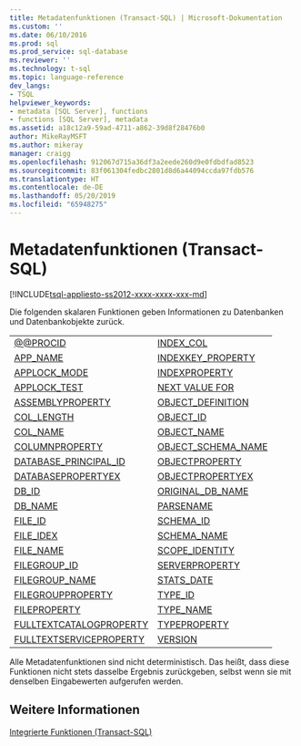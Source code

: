 ```yaml
---
title: Metadatenfunktionen (Transact-SQL) | Microsoft-Dokumentation
ms.custom: ''
ms.date: 06/10/2016
ms.prod: sql
ms.prod_service: sql-database
ms.reviewer: ''
ms.technology: t-sql
ms.topic: language-reference
dev_langs:
- TSQL
helpviewer_keywords:
- metadata [SQL Server], functions
- functions [SQL Server], metadata
ms.assetid: a18c12a9-59ad-4711-a862-39d8f28476b0
author: MikeRayMSFT
ms.author: mikeray
manager: craigg
ms.openlocfilehash: 912067d715a36df3a2eede260d9e0fdbdfad8523
ms.sourcegitcommit: 83f061304fedbc2801d8d6a44094ccda97fdb576
ms.translationtype: HT
ms.contentlocale: de-DE
ms.lasthandoff: 05/20/2019
ms.locfileid: "65948275"
---
```

# <a name="metadata-functions-transact-sql"></a>Metadatenfunktionen (Transact-SQL)
[!INCLUDE[tsql-appliesto-ss2012-xxxx-xxxx-xxx-md](../../includes/tsql-appliesto-ss2012-xxxx-xxxx-xxx-md.md)]

  Die folgenden skalaren Funktionen geben Informationen zu Datenbanken und Datenbankobjekte zurück.  
  
|||  
|-|-|  
|[@@PROCID](../../t-sql/functions/procid-transact-sql.md)|[INDEX_COL](../../t-sql/functions/index-col-transact-sql.md)|  
|[APP_NAME](../../t-sql/functions/app-name-transact-sql.md)|[INDEXKEY_PROPERTY](../../t-sql/functions/indexkey-property-transact-sql.md)|  
|[APPLOCK_MODE](../../t-sql/functions/applock-mode-transact-sql.md)|[INDEXPROPERTY](../../t-sql/functions/indexproperty-transact-sql.md)|  
|[APPLOCK_TEST](../../t-sql/functions/applock-test-transact-sql.md)|[NEXT VALUE FOR](../../t-sql/functions/next-value-for-transact-sql.md)|  
|[ASSEMBLYPROPERTY](../../t-sql/functions/assemblyproperty-transact-sql.md)|[OBJECT_DEFINITION](../../t-sql/functions/object-definition-transact-sql.md)|  
|[COL_LENGTH](../../t-sql/functions/col-length-transact-sql.md)|[OBJECT_ID](../../t-sql/functions/object-id-transact-sql.md)|  
|[COL_NAME](../../t-sql/functions/col-name-transact-sql.md)|[OBJECT_NAME](../../t-sql/functions/object-name-transact-sql.md)|  
|[COLUMNPROPERTY](../../t-sql/functions/columnproperty-transact-sql.md)|[OBJECT_SCHEMA_NAME](../../t-sql/functions/object-schema-name-transact-sql.md)|  
|[DATABASE_PRINCIPAL_ID](../../t-sql/functions/database-principal-id-transact-sql.md)|[OBJECTPROPERTY](../../t-sql/functions/objectproperty-transact-sql.md)|  
|[DATABASEPROPERTYEX](../../t-sql/functions/databasepropertyex-transact-sql.md)|[OBJECTPROPERTYEX](../../t-sql/functions/objectpropertyex-transact-sql.md)|  
|[DB_ID](../../t-sql/functions/db-id-transact-sql.md)|[ORIGINAL_DB_NAME](../../t-sql/functions/original-db-name-transact-sql.md)|  
|[DB_NAME](../../t-sql/functions/db-name-transact-sql.md)|[PARSENAME](../../t-sql/functions/parsename-transact-sql.md)|  
|[FILE_ID](../../t-sql/functions/file-id-transact-sql.md)|[SCHEMA_ID](../../t-sql/functions/schema-id-transact-sql.md)|  
|[FILE_IDEX](../../t-sql/functions/file-idex-transact-sql.md)|[SCHEMA_NAME](../../t-sql/functions/schema-name-transact-sql.md)|  
|[FILE_NAME](../../t-sql/functions/file-name-transact-sql.md)|[SCOPE_IDENTITY](../../t-sql/functions/scope-identity-transact-sql.md)|  
|[FILEGROUP_ID](../../t-sql/functions/filegroup-id-transact-sql.md)|[SERVERPROPERTY](../../t-sql/functions/serverproperty-transact-sql.md)|  
|[FILEGROUP_NAME](../../t-sql/functions/filegroup-name-transact-sql.md)|[STATS_DATE](../../t-sql/functions/stats-date-transact-sql.md)|  
|[FILEGROUPPROPERTY](../../t-sql/functions/filegroupproperty-transact-sql.md)|[TYPE_ID](../../t-sql/functions/type-id-transact-sql.md)|  
|[FILEPROPERTY](../../t-sql/functions/fileproperty-transact-sql.md)|[TYPE_NAME](../../t-sql/functions/type-name-transact-sql.md)|  
|[FULLTEXTCATALOGPROPERTY](../../t-sql/functions/fulltextcatalogproperty-transact-sql.md)|[TYPEPROPERTY](../../t-sql/functions/typeproperty-transact-sql.md)|  
|[FULLTEXTSERVICEPROPERTY](../../t-sql/functions/fulltextserviceproperty-transact-sql.md)|[VERSION](../../t-sql/functions/version-transact-sql-metadata-functions.md)|  
  
 Alle Metadatenfunktionen sind nicht deterministisch. Das heißt, dass diese Funktionen nicht stets dasselbe Ergebnis zurückgeben, selbst wenn sie mit denselben Eingabewerten aufgerufen werden.  
  
## <a name="see-also"></a>Weitere Informationen  
 [Integrierte Funktionen &#40;Transact-SQL&#41;](~/t-sql/functions/functions.md)  
  
  

